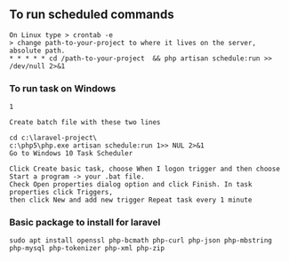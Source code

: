 ## To run scheduled commands
```text
On Linux type > crontab -e
> change path-to-your-project to where it lives on the server, absolute path.
* * * * * cd /path-to-your-project  && php artisan schedule:run >> /dev/null 2>&1
```
### To run task on Windows
```text
1

Create batch file with these two lines

cd c:\laravel-project\
c:\php5\php.exe artisan schedule:run 1>> NUL 2>&1
Go to Windows 10 Task Scheduler

Click Create basic task, choose When I logon trigger and then choose Start a program -> your .bat file. 
Check Open properties dialog option and click Finish. In task properties click Triggers, 
then click New and add new trigger Repeat task every 1 minute
```
### Basic package to install for laravel
```text
sudo apt install openssl php-bcmath php-curl php-json php-mbstring php-mysql php-tokenizer php-xml php-zip

```
